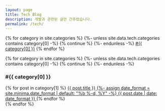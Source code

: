 ```yaml
---
layout: page
title: Tech Blog
description: 개발과 관련된 글만 간추렸습니다.
permalink: /tech/
---
```


<div class="tags-wrapper">
  <div class="clouds">
  {% for category in site.categories %}
    {%- unless site.data.tech.categories contains category[0] -%}
      {% continue %}
    {%- endunless -%}
    <a href="#{{ category[0] }}">#{{ category[0] }}</a>
  {% endfor %}
  </div>

  {% for category in site.categories %}
    {%- unless site.data.tech.categories contains category[0] -%}
      {% continue %}
    {%- endunless -%}
  <div class="item" id="{{ category[0] }}">
    <h3>#{{ category[0] }}</h3>
    {% for post in category[1] %}
      <a class="post" href="{{ post.url }}">
        <span class="title">{{ post.title }}</span>
        <span class="time">
          <time datetime="{{ post.date | date_to_xmlschema }}">
            {%- assign date_format = site.minima.date_format | default: "%b %-d, %Y" -%}
            {{ post.date | date: date_format }}
          </time>
        </span>
      </a>
    {% endfor %}
  </div>
  {% endfor %}
</div>

